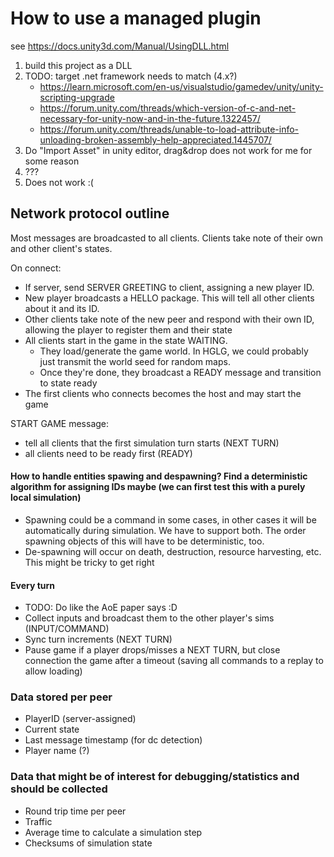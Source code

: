 # How to use a managed plugin

see https://docs.unity3d.com/Manual/UsingDLL.html

1. build this project as a DLL
2. TODO: target .net framework needs to match (4.x?)
   - https://learn.microsoft.com/en-us/visualstudio/gamedev/unity/unity-scripting-upgrade
   - https://forum.unity.com/threads/which-version-of-c-and-net-necessary-for-unity-now-and-in-the-future.1322457/
   - https://forum.unity.com/threads/unable-to-load-attribute-info-unloading-broken-assembly-help-appreciated.1445707/
3. Do "Import Asset" in unity editor, drag&drop does not work for me for some reason
4. ???
5. Does not work :(

## Network protocol outline

Most messages are broadcasted to all clients. Clients take note of their own and other client's states.

On connect:
- If server, send SERVER GREETING to client, assigning a new player ID.
- New player broadcasts a HELLO package. This will tell all other clients about it and its ID.
- Other clients take note of the new peer and respond with their own ID, allowing the player to register them and their state
- All clients start in the game in the state WAITING.
  - They load/generate the game world. In HGLG, we could probably just transmit the world seed for random maps.
  - Once they're done, they broadcast a READY message and transition to state ready
- The first clients who connects becomes the host and may start the game

START GAME message:
- tell all clients that the first simulation turn starts (NEXT TURN)
- all clients need to be ready first (READY)

#### How to handle entities spawing and despawning? Find a deterministic algorithm for assigning IDs maybe (we can first test this with a purely local simulation)
- Spawning could be a command in some cases, in other cases it will be automatically during simulation. We have to support both. The order spawning objects of this will have to be deterministic, too.
- De-spawning will occur on death, destruction, resource harvesting, etc. This might be tricky to get right

#### Every turn
- TODO: Do like the AoE paper says :D
- Collect inputs and broadcast them to the other player's sims (INPUT/COMMAND)
- Sync turn increments (NEXT TURN)
- Pause game if a player drops/misses a NEXT TURN, but close connection the game after a timeout (saving all commands to a replay to allow loading)

### Data stored per peer

- PlayerID (server-assigned)
- Current state
- Last message timestamp (for dc detection)
- Player name (?)

### Data that might be of interest for debugging/statistics and should be collected

- Round trip time per peer
- Traffic
- Average time to calculate a simulation step
- Checksums of simulation state